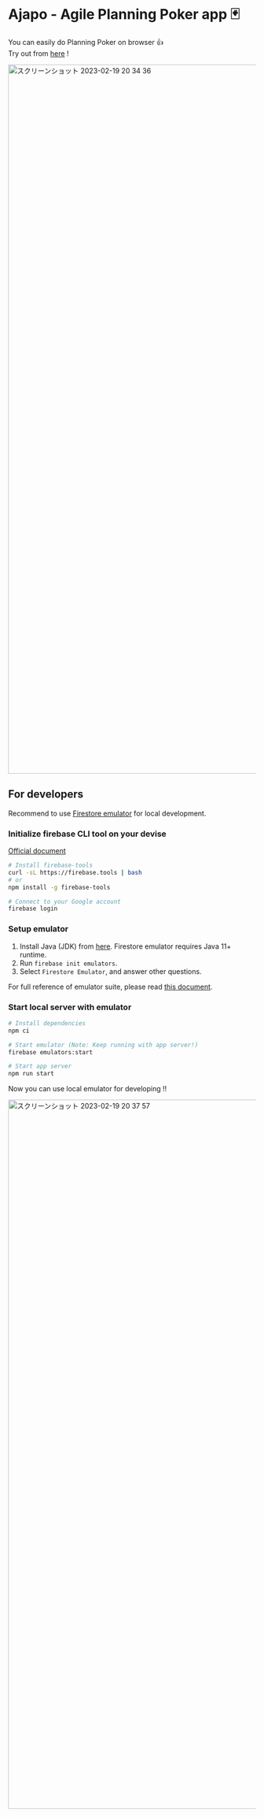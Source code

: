 # Ajapo - Agile Planning Poker app :black_joker:

You can easily do Planning Poker on browser :+1:  
Try out from [here](https://planning-poker-app-835e9.web.app/) !

<img width="1440" alt="スクリーンショット 2023-02-19 20 34 36" src="https://user-images.githubusercontent.com/25704785/219945475-289c8cd0-12af-414f-b0d4-f5ce91d73cde.png">


## For developers

Recommend to use [Firestore emulator](https://cloud.google.com/firestore/docs/emulator) for local development.

### Initialize firebase CLI tool on your devise

[Official document](https://firebase.google.com/docs/cli)

```bash
# Install firebase-tools
curl -sL https://firebase.tools | bash
# or
npm install -g firebase-tools

# Connect to your Google account
firebase login
```

### Setup emulator

1. Install Java (JDK) from [here](https://www.oracle.com/jp/java/technologies/downloads/#jdk19-linux). Firestore emulator requires Java 11+ runtime.
2. Run `firebase init emulators`.
3. Select `Firestore Emulator`, and answer other questions.

For full reference of emulator suite, please read [this document](https://firebase.google.com/docs/emulator-suite/install_and_configure).

### Start local server with emulator

```bash
# Install dependencies
npm ci

# Start emulator (Note: Keep running with app server!)
firebase emulators:start

# Start app server
npm run start
```

Now you can use local emulator for developing !!

<img width="1440" alt="スクリーンショット 2023-02-19 20 37 57" src="https://user-images.githubusercontent.com/25704785/219945520-ea94eb54-f2bd-4470-9fbe-229a50327bed.png">

